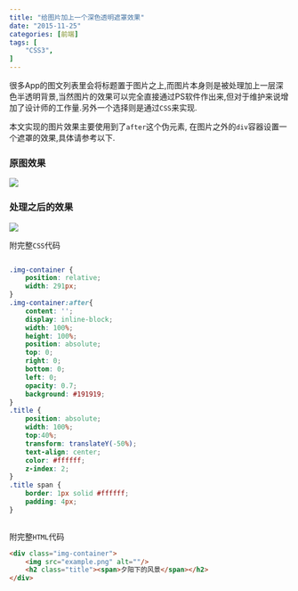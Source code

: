 ```yaml
---
title: "给图片加上一个深色透明遮罩效果"
date: "2015-11-25"
categories: [前端]
tags: [
    "CSS3",
]
---
```


很多App的图文列表里会将标题置于图片之上,而图片本身则是被处理加上一层深色半透明背景,当然图片的效果可以完全直接通过PS软件作出来,但对于维护来说增加了设计师的工作量.另外一个选择则是通过`CSS`来实现.

本文实现的图片效果主要使用到了`after`这个伪元素, 在图片之外的`div`容器设置一个遮罩的效果,具体请参考以下.

### 原图效果
![](example.png)      

### 处理之后的效果 
![](hadledexample.png)    


附完整`CSS`代码     
```css

.img-container {
    position: relative;
    width: 291px;
}
.img-container:after{
    content: '';
    display: inline-block;
    width: 100%;
    height: 100%;
    position: absolute;
    top: 0;
    right: 0;
    bottom: 0;
    left: 0;
    opacity: 0.7;
    background: #191919;
}
.title {
    position: absolute;
    width: 100%;
    top:40%;
    transform: translateY(-50%);
    text-align: center;
    color: #ffffff;
    z-index: 2;
}
.title span {
    border: 1px solid #ffffff;
    padding: 4px;
}
   
```     
   
   
附完整`HTML`代码     
```html  
<div class="img-container">
    <img src="example.png" alt=""/>
    <h2 class="title"><span>夕阳下的风景</span></h2>
</div>
``` 

